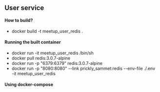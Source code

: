 ## User service

#### How to build?
 - docker build -t meetup_user_redis .

#### Running the built container
 - docker run -it meetup_user_redis /bin/sh
 - docker pull redis:3.0.7-alpine
 - docker run -p "6379:6379" redis:3.0.7-alpine
 - docker run -p "8080:8080" --link prickly_sammet:redis --env-file ./.env -it meetup_user_redis

#### Using docker-compose
